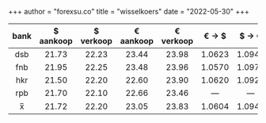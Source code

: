 +++
author = "forexsu.co"
title = "wisselkoers"
date = "2022-05-30"
+++

bank |$ aankoop |$ verkoop |€ aankoop |€ verkoop |€ → $|$ → €
:-----:|:-----:|:-----:|:-----:|:-----:|:-----:|:-----:
dsb  |21.73|22.23|23.44|23.98|1.0623|1.0947
fnb  |21.95|22.25|23.48|23.96|1.0570|1.0970
hkr  |21.50|22.20|22.60|23.90|1.0620|1.0920
rpb  |21.70|22.10|22.66|23.46|—|—
x̅|21.72|22.20|23.05|23.83|1.0604|1.0946
